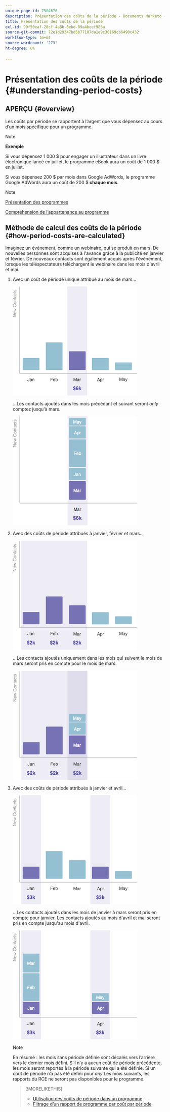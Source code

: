 ```yaml
---
unique-page-id: 7504676
description: Présentation des coûts de la période - Documents Marketo - Documentation du produit
title: Présentation des coûts de la période
exl-id: 99f50eaf-28cf-4a8b-8ebd-89a4beef986a
source-git-commit: 72e1d29347bd5b77107da1e9c30169cb6490c432
workflow-type: tm+mt
source-wordcount: '273'
ht-degree: 0%

---
```


# Présentation des coûts de la période {#understanding-period-costs}

## APERÇU {#overview}

Les coûts par période se rapportent à l’argent que vous dépensez au cours d’un mois spécifique pour un programme.

>[!NOTE]
>
>**Exemple**
>
>Si vous dépensez 1 000 $ pour engager un illustrateur dans un livre électronique lancé en juillet, le programme eBook aura un coût de 1 000 $ en juillet.
>
>Si vous dépensez 200 $ par mois dans Google AdWords, le programme Google AdWords aura un coût de 200 $ **chaque mois**.

>[!NOTE]
>
>[Présentation des programmes](/help/marketo/product-docs/core-marketo-concepts/programs/creating-programs/understanding-programs.md)
>
>[Compréhension de l’appartenance au programme](/help/marketo/product-docs/core-marketo-concepts/programs/creating-programs/understanding-program-membership.md)

## Méthode de calcul des coûts de la période {#how-period-costs-are-calculated}

Imaginez un événement, comme un webinaire, qui se produit en mars. De nouvelles personnes sont acquises à l&#39;avance grâce à la publicité en janvier et février. De nouveaux contacts sont également acquis après l&#39;événement, lorsque les téléspectateurs téléchargent le webinaire dans les mois d&#39;avril et mai.

1. Avec un coût de période unique attribué au mois de mars...

   ![](assets/graph1.png)

   ...Les contacts ajoutés dans les mois précédant et suivant seront *only* comptez jusqu&#39;à mars.

   ![](assets/graph2.png)

1. Avec des coûts de période attribués à janvier, février et mars...

   ![](assets/graph3.png)

   ...Les contacts ajoutés uniquement dans les mois qui suivent le mois de mars seront pris en compte pour le mois de mars.

   ![](assets/graph4.png)

1. Avec des coûts de période attribués à janvier et avril...

   ![](assets/graph5.png)

   ...Les contacts ajoutés dans les mois de janvier à mars seront pris en compte pour janvier. Les contacts ajoutés au mois d&#39;avril et mai seront pris en compte jusqu&#39;au mois d&#39;avril.

   ![](assets/graph6.png)

   >[!NOTE]
   >
   >En résumé : les mois sans période définie sont décalés vers l’arrière vers le dernier mois défini. S’il n’y a aucun coût de période précédente, les mois seront reportés à la période suivante qui a été définie. Si un coût de période n’a pas été défini pour _any_ Les mois suivants, les rapports du RCE ne seront pas disponibles pour le programme.

   >[!MORELIKETHIS]
   >
   >* [Utilisation des coûts de période dans un programme](/help/marketo/product-docs/core-marketo-concepts/programs/working-with-programs/using-period-costs-in-a-program.md)
   >* [Filtrage d’un rapport de programme par coût par période](/help/marketo/product-docs/core-marketo-concepts/programs/program-performance-report/filter-a-program-report-by-period-cost.md)

